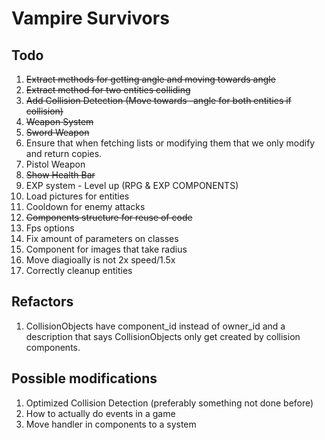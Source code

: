 # Vampire Survivors

## Todo
1. ~~Extract methods for getting angle and moving towards angle~~
2. ~~Extract method for two entities colliding~~
3. ~~Add Collision Detection (Move towards -angle for both entities if collision)~~ 
4. ~~Weapon System~~
5. ~~Sword Weapon~~
6. Ensure that when fetching lists or modifying them that we only modify and return copies. 
7. Pistol Weapon
8. ~~Show Health Bar~~
9. EXP system - Level up (RPG & EXP COMPONENTS)
10. Load pictures for entities
11. Cooldown for enemy attacks
12. ~~Components structure for reuse of code~~
13. Fps options
14. Fix amount of parameters on classes
15. Component for images that take radius
16. Move diagioally is not 2x speed/1.5x
17. Correctly cleanup entities 



## Refactors
1. CollisionObjects have component_id instead of owner_id and a description that says CollisionObjects only get created by collision components.



## Possible modifications
1. Optimized Collision Detection (preferably something not done before)
2. How to actually do events in a game
3. Move handler in components to a system